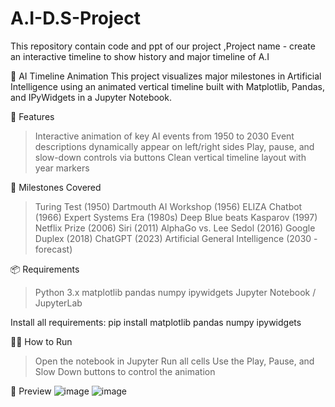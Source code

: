 # A.I-D.S-Project
This repository contain code and ppt of our project ,Project name - create an interactive timeline to show history and major timeline of A.I


🧠 AI Timeline Animation
This project visualizes major milestones in Artificial Intelligence using an animated vertical timeline built with Matplotlib, Pandas, and IPyWidgets in a Jupyter Notebook.

🚀 Features
> Interactive animation of key AI events from 1950 to 2030
> Event descriptions dynamically appear on left/right sides
> Play, pause, and slow-down controls via buttons
> Clean vertical timeline layout with year markers

📌 Milestones Covered
> Turing Test (1950)
> Dartmouth AI Workshop (1956)
> ELIZA Chatbot (1966)
> Expert Systems Era (1980s)
> Deep Blue beats Kasparov (1997)
> Netflix Prize (2006)
> Siri (2011)
> AlphaGo vs. Lee Sedol (2016)
> Google Duplex (2018)
> ChatGPT (2023)
> Artificial General Intelligence (2030 - forecast)


📦 Requirements
> Python 3.x
> matplotlib
> pandas
> numpy
> ipywidgets
> Jupyter Notebook / JupyterLab


Install all requirements:
pip install matplotlib pandas numpy ipywidgets


🧑‍💻 How to Run
> Open the notebook in Jupyter
> Run all cells
> Use the Play, Pause, and Slow Down buttons to control the animation


📸 Preview
![image](https://github.com/user-attachments/assets/15423a83-8a90-48f8-82ac-48b7c31a1783)
![image](https://github.com/user-attachments/assets/20a8c757-58b7-4106-bb72-9d4126280993)
